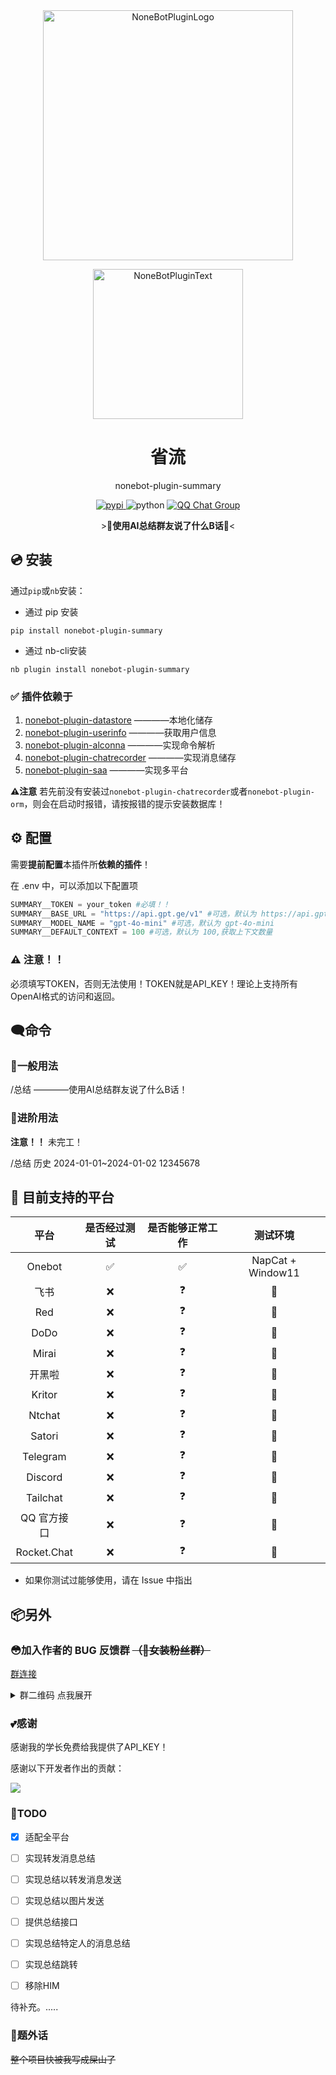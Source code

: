 <div align="center">
  <a href="https://v2.nonebot.dev/store"><img src="./docs/NoneBotPlugin.svg" width="400" alt="NoneBotPluginLogo"></a>
  <br>
  <p><img src="https://s2.loli.net/2022/06/16/xsVUGRrkbn1ljTD.png" width="240" alt="NoneBotPluginText"></p>
</div>

<div align="center">

# 省流
nonebot-plugin-summary

<p align="center">
  <a href="https://pypi.python.org/pypi/nonebot-plugin-summary">
    <img src="https://img.shields.io/pypi/v/nonebot-plugin-summary.svg" alt="pypi">
  </a>
  
  <img src="https://img.shields.io/badge/python-3.9+-blue.svg" alt="python">
  
  <a href="https://qm.qq.com/q/Yty2yc9Bee">
    <img src="https://img.shields.io/badge/QQ%E7%BE%A4-1128359833-orange?style=flat-square" alt="QQ Chat Group">
  </a>
</p>

\>💬**使用AI总结群友说了什么B话**💬<
</div>

## 💿 安装

通过`pip`或`nb`安装：

- 通过 pip 安装
```shell
pip install nonebot-plugin-summary
```

- 通过 nb-cli安装
```shell
nb plugin install nonebot-plugin-summary
```

### ✅ 插件依赖于

1. [nonebot-plugin-datastore](https://github.com/he0119/nonebot-plugin-datastore) ————本地化储存
2. [nonebot-plugin-userinfo](https://github.com/noneplugin/nonebot-plugin-userinfo) ————获取用户信息
3. [nonebot-plugin-alconna](https://github.com/ArcletProject/nonebot-plugin-alconna) ————实现命令解析
4. [nonebot-plugin-chatrecorder](https://github.com/noneplugin/nonebot-plugin-chatrecorder) ————实现消息储存
5. [nonebot-plugin-saa](https://github.com/MountainDash/nonebot-plugin-send-anything-anywhere) ————实现多平台

 **⚠注意** 若先前没有安装过```nonebot-plugin-chatrecorder```或者```nonebot-plugin-orm```，则会在启动时报错，请按报错的提示安装数据库！
 
## ⚙ 配置

需要**提前配置**本插件所**依赖的插件**！

在 .env 中，可以添加以下配置项
```python
SUMMARY__TOKEN = your_token #必填！！
SUMMARY__BASE_URL = "https://api.gpt.ge/v1" #可选，默认为 https://api.gpt.ge/v1
SUMMARY__MODEL_NAME = "gpt-4o-mini" #可选，默认为 gpt-4o-mini
SUMMARY__DEFAULT_CONTEXT = 100 #可选，默认为 100,获取上下文数量
```
### ⚠ 注意！！
必须填写TOKEN，否则无法使用！TOKEN就是API_KEY！理论上支持所有OpenAI格式的访问和返回。

## 🗨命令

### 🎨一般用法

/总结 ————使用AI总结群友说了什么B话！


### 🚀进阶用法

__注意！！__
未完工！

/总结 历史 2024-01-01~2024-01-02 12345678

## 💪 目前支持的平台

| 平台 | 是否经过测试 | 是否能够正常工作 | 测试环境 |
|:-----:|:----:|:----:| :----: |
| Onebot | ✅ | ✅ | NapCat + Window11|
| 飞书  | ❌ | ❓ | 🤔 |
| Red  | ❌ | ❓ | 🤔 |
| DoDo  | ❌ | ❓ | 🤔 |
| Mirai  | ❌ | ❓ | 🤔 |
| 开黑啦  | ❌ | ❓ | 🤔 |
| Kritor  | ❌ | ❓ | 🤔 |
| Ntchat  | ❌ | ❓ | 🤔 |
| Satori  | ❌ | ❓ | 🤔 |
| Telegram | ❌ | ❓ | 🤔  |
| Discord  | ❌ | ❓ | 🤔 |
| Tailchat  | ❌ | ❓ | 🤔 |
| QQ 官方接口  | ❌ | ❓ | 🤔 |
| Rocket.Chat  | ❌ | ❓ | 🤔 |

- 如果你测试过能够使用，请在 Issue 中指出

## 📦另外

### 😳加入作者的 BUG 反馈群 ~~（🥵女装粉丝群）~~

[群连接](https://qm.qq.com/q/Yty2yc9Bee)

<details>
<summary>群二维码 点我展开</summary>

![7a4bd22dea47d25d9b632d4b2696d4cd](https://github.com/ChenXu233/nonebot_plugin_dialectlist/assets/91937041/61fd7010-e2b2-4f13-b209-9c0faf8a517f)

</details>

### 💕感谢

感谢我的学长免费给我提供了API_KEY！

感谢以下开发者作出的贡献：

<a href="https://github.com/ChenXu233/nonebot-plugin-summary/graphs/contributors">
  <img src="https://contrib.rocks/image?repo=ChenXu233/nonebot-plugin-summary&max=1000" />
</a>
  
### 🎀TODO

- [x] 适配全平台

- [ ] 实现转发消息总结

- [ ] 实现总结以转发消息发送

- [ ] 实现总结以图片发送

- [ ] 提供总结接口

- [ ] 实现总结特定人的消息总结

- [ ] 实现总结跳转

- [ ] 移除HIM
  
 待补充。.....

### 👾题外话
~~整个项目快被我写成屎山了~~
